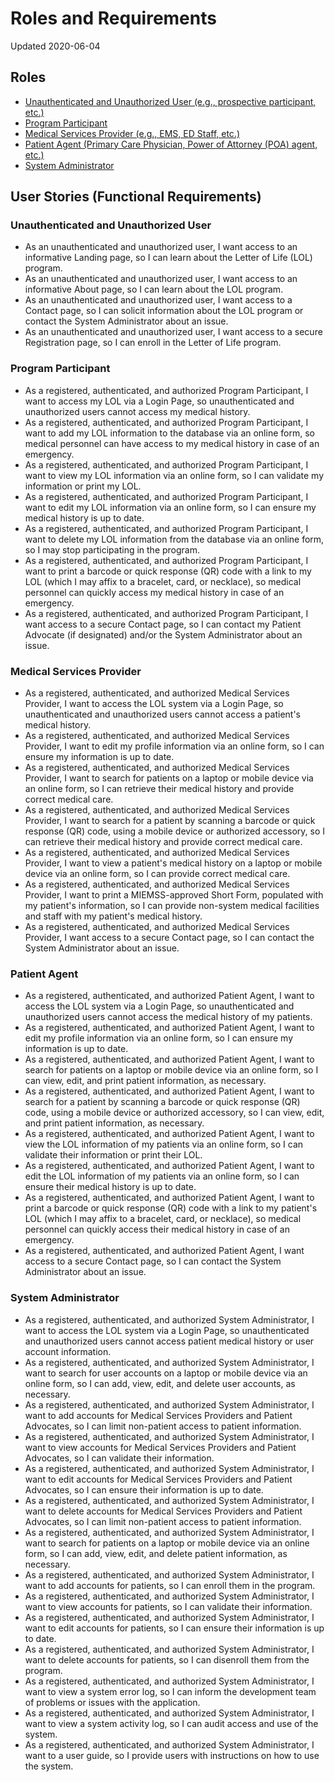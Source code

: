 # Roles and Requirements

Updated 2020-06-04

## Roles

- [Unauthenticated and Unauthorized User (e.g., prospective participant, etc.)](###unauthenticated-and-unauthorized-user)
- [Program Participant](###program-participant)
- [Medical Services Provider (e.g., EMS, ED Staff, etc.)](###medical-services-provider)
- [Patient Agent (Primary Care Physician, Power of Attorney (POA) agent, etc.)](###patient-agent)
- [System Administrator](###system-administrator)

## User Stories (Functional Requirements)

### Unauthenticated and Unauthorized User

- As an unauthenticated and unauthorized user, I want access to an informative Landing page, so I can learn about the Letter of Life (LOL) program.
- As an unauthenticated and unauthorized user, I want access to an informative About page, so I can learn about the LOL program.
- As an unauthenticated and unauthorized user, I want access to a Contact page, so I can solicit information about the LOL program or contact the System Administrator about an issue.
- As an unauthenticated and unauthorized user, I want access to a secure Registration page, so I can enroll in the Letter of Life program.

### Program Participant

- As a registered, authenticated, and authorized Program Participant, I want to access my LOL via a Login Page, so unauthenticated and unauthorized users cannot access my medical history.
- As a registered, authenticated, and authorized Program Participant, I want to add my LOL information to the database via an online form, so medical personnel can have access to my medical history in case of an emergency.
- As a registered, authenticated, and authorized Program Participant, I want to view my LOL information via an online form, so I can validate my information or print my LOL.
- As a registered, authenticated, and authorized Program Participant, I want to edit my LOL information via an online form, so I can ensure my medical history is up to date.
- As a registered, authenticated, and authorized Program Participant, I want to delete my LOL information from the database via an online form, so I may stop participating in the program.
- As a registered, authenticated, and authorized Program Participant, I want to print a barcode or quick response (QR) code with a link to my LOL (which I may affix to a bracelet, card, or necklace), so medical personnel can quickly access my medical history in case of an emergency.
- As a registered, authenticated, and authorized Program Participant, I want access to a secure Contact page, so I can contact my Patient Advocate (if designated) and/or the System Administrator about an issue.

### Medical Services Provider

- As a registered, authenticated, and authorized Medical Services Provider, I want to access the LOL system via a Login Page, so unauthenticated and unauthorized users cannot access a patient's medical history.
- As a registered, authenticated, and authorized Medical Services Provider, I want to edit my profile information via an online form, so I can ensure my information is up to date.
- As a registered, authenticated, and authorized Medical Services Provider, I want to search for patients on a laptop or mobile device via an online form, so I can retrieve their medical history and provide correct medical care.
- As a registered, authenticated, and authorized Medical Services Provider, I want to search for a patient by scanning a barcode or quick response (QR) code, using a mobile device or authorized accessory, so I can retrieve their medical history and provide correct medical care.
- As a registered, authenticated, and authorized Medical Services Provider, I want to view a patient's medical history on a laptop or mobile device via an online form, so I can provide correct medical care.
- As a registered, authenticated, and authorized Medical Services Provider, I want to print a MIEMSS-approved Short Form, populated with my patient's information, so I can provide non-system medical facilities and staff with my patient's medical history.
- As a registered, authenticated, and authorized Medical Services Provider, I want access to a secure Contact page, so I can contact the System Administrator about an issue.

### Patient Agent

- As a registered, authenticated, and authorized Patient Agent, I want to access the LOL system via a Login Page, so unauthenticated and unauthorized users cannot access the medical history of my patients.
- As a registered, authenticated, and authorized Patient Agent, I want to edit my profile information via an online form, so I can ensure my information is up to date.
- As a registered, authenticated, and authorized Patient Agent, I want to search for patients on a laptop or mobile device via an online form, so I can view, edit, and print patient information, as necessary.
- As a registered, authenticated, and authorized Patient Agent, I want to search for a patient by scanning a barcode or quick response (QR) code, using a mobile device or authorized accessory, so I can view, edit, and print patient information, as necessary.
- As a registered, authenticated, and authorized Patient Agent, I want to view the LOL information of my patients via an online form, so I can validate their information or print their LOL.
- As a registered, authenticated, and authorized Patient Agent, I want to edit the LOL information of my patients via an online form, so I can ensure their medical history is up to date.
- As a registered, authenticated, and authorized Patient Agent, I want to print a barcode or quick response (QR) code with a link to my patient's LOL (which I may affix to a bracelet, card, or necklace), so medical personnel can quickly access their medical history in case of an emergency.
- As a registered, authenticated, and authorized Patient Agent, I want access to a secure Contact page, so I can contact the System Administrator about an issue.

### System Administrator

- As a registered, authenticated, and authorized System Administrator, I want to access the LOL system via a Login Page, so unauthenticated and unauthorized users cannot access patient medical history or user account information.
- As a registered, authenticated, and authorized System Administrator, I want to search for user accounts on a laptop or mobile device via an online form, so I can add, view, edit, and delete user accounts, as necessary.
- As a registered, authenticated, and authorized System Administrator, I want to add accounts for Medical Services Providers and Patient Advocates, so I can limit non-patient access to patient information.
- As a registered, authenticated, and authorized System Administrator, I want to view accounts for Medical Services Providers and Patient Advocates, so I can validate their information.
- As a registered, authenticated, and authorized System Administrator, I want to edit accounts for Medical Services Providers and Patient Advocates, so I can ensure their information is up to date.
- As a registered, authenticated, and authorized System Administrator, I want to delete accounts for Medical Services Providers and Patient Advocates, so I can limit non-patient access to patient information.
- As a registered, authenticated, and authorized System Administrator, I want to search for patients on a laptop or mobile device via an online form, so I can add, view, edit, and delete patient information, as necessary.
- As a registered, authenticated, and authorized System Administrator, I want to add accounts for patients, so I can enroll them in the program.
- As a registered, authenticated, and authorized System Administrator, I want to view accounts for patients, so I can validate their information.
- As a registered, authenticated, and authorized System Administrator, I want to edit accounts for patients, so I can ensure their information is up to date.
- As a registered, authenticated, and authorized System Administrator, I want to delete accounts for patients, so I can disenroll them from the program.
- As a registered, authenticated, and authorized System Administrator, I want to view a system error log, so I can inform the development team of problems or issues with the application.
- As a registered, authenticated, and authorized System Administrator, I want to view a system activity log, so I can audit access and use of the system.
- As a registered, authenticated, and authorized System Administrator, I want to a user guide, so I provide users with instructions on how to use the system.
